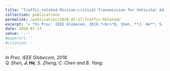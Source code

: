 ```yaml
---
title: "Traffic-related Mission-critical Transmission for Vehicular Ad-hoc Networks."
collection: publications
permalink: /publication/2018-07-17-Traffic-Related/
excerpt: '> *In Proc. IEEE Globecom, 2018.*<br>*Q. Shen, **J. He**, S. Zheng, C. Chen and B. Yang*.'
date: 2018-07-17
venue: '--'
#paperurl: ''
#citation: ''
---
```

*In Proc. IEEE Globecom, 2018.*  
*Q. Shen, **J. He**, S. Zheng, C. Chen and B. Yang*.